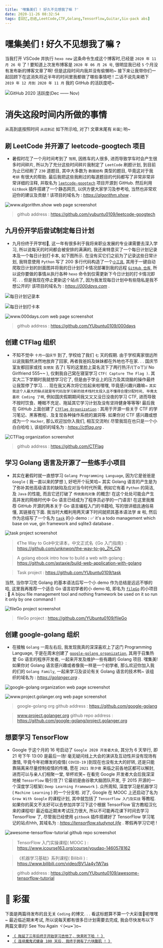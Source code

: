 ```yaml
---
title: '嘿集美们 ! 好久不见想我了嘛 ?'
date: 2020-11-26 08:32:54
tags: [回忆,总结,LeetCode,CTF,Golang,TensorFlow,Guitar,Six-pack abs]
---
```


# 嘿集美们 ! 好久不见想我了嘛 ?
当我打开 VSCode 并执行 `hexo new` 这条命令生成这个博客时,已经是 `2020 年 11 月 26 号` 了 ! 要知道上次发布博客是 `2020 年 06 月 26 号`, 很明显我已经 `5` 个月没有发布新的博客文章了啊! 但是这段时间内我并没有偷懒哟~ 接下来让我带你们一起回顾下在这消失将近半年的时间里我都做了哪些事情吧 ! 二话不说先来晒下 `2019 年 12 月到 2020 年 11 月` 我的 GitHub 的活跃度吧~

![GitHub 2020 活跃度(Dec —— Nov)](嘿集美们-好久不见想我了嘛/2020-github-contributions-from-Dec-to-Nov.PNG)



# 消失这段时间内所做的事情
从高到底按照时间 `从远到近` 如下所示哈, 对了! 文章末尾有 `彩蛋🥚` 哟~


## 刷 LeetCode 并开源了 leetcode-googtech 项目
* 暑假时花了一个月时间考到了 `驾照`, 因练车的人很多, 进而导致学车时会产生很多时间碎片, 所以为了充分这些时间碎片我制定了 `LeetCode` 刷题计划, 到目前为止已经刷了 `230` 道题目, 其中大多数为 `数据结构` 类型的题目, 毕竟这对于我 `考研` 有很大的帮助.  最后我把这些我刷过的每道题目的代码都写了非常非常非常详细的注释, 并取名为 [`leetcode-googtech`](https://github.com/yubuntu0109/leetcode-googtech) 项目开源到 GitHub. 然后利用 `GitBook` 插件搭建了一个静态网页, 以供方便大家学习及参考哈, 当然也非常欢迎你的建议及贡献 ! 该项目的域名为 : *https://algorithm.show* .

![www.algorithm.show web page screenshot](嘿集美们-好久不见想我了嘛/www.algorithm.show.PNG)

> github address : https://github.com/yubuntu0109/leetcode-googtech


## 九月份开学后尝试制定每日计划
* 九月份终于开学啦🎉, 这一年有很多利于我将来职业发展的专业课需要去深入学习, 所以说每天的时间都会被安排的满满的, 我还来特意买了一个每日计划记录本及一个每日计划打卡本, 如下图所示. 在没有买它们之前为了记录这些日常计划, 我特意使用 `Python` 写了 200 多行代码构造了一个[`小工具`](https://github.com/YUbuntu0109/000days/blob/Hexobackup/py/plan.py), 其用于一键自动爬取日计划的封面图并将我的日计划打卡情况部署到我的远程 [`GitHub 仓库`](https://github.com/YUbuntu0109/000days), 所以说你要做的事情从执行各种 `hexo` 命令到仅需更新下今日计划的打卡情况即可. . . 但是我现在停止更新这个站点了, 因为我发现每日计划中有些隐私是我不想公开的! 该项目的域名为 : *https://000days.com* .

![每日计划记录本](...)

![每日计划打卡本](...)

![www.000days.com web page screenshot](嘿集美们-好久不见想我了嘛/www.000days.com.PNG)

> github address : https://github.com/YUbuntu0109/000days


## 创建 CTFlag 组织
* 不知不觉中 `十月一国庆节` 到了, 学校给了我们 `七` 天的假期. 由于学校离家很远所以说我毅然决然地放弃了回家, 再者我爸妈及妹妹都在外地也不在家. . . 国庆节室友都回家或找 `女朋友` 去了( 写的这里脸上莫名流下了两行热汗/(ㄒoㄒ)/ No Girlfriend 555~~ ), 仅剩我自己窝在寝室学习 `CTF( Capture The Flag )`. 其实大二下学期时我就想学习它了, 但是由于学业上的压力及其烧脑的操作最终让我暂停了学习. . . 现在我又再次将它捡起来啦嘿嘿, 毕竟感兴趣兴趣嘛~ `其实我这个人最大的缺点就是写代码及学习新的技术栈时太投入且不懂得合理分配时间, 毕竟太喜欢 Coding 了啊`, 例如国庆假期期间我又又又没日没夜的学习 CTF, 进而导致不按时饮食、睡眠不充足、拖延其它学习计划及没有坚持健身等等等! 最后我在 GitHub 上面创建了 [`CTFlag Organization`](https://github.com/CTFlag) : 其用于开源一些关于 CTF 的学习笔记、黑客教程、及复现各种操作系统的漏洞等. 如果你对 CTF 感兴趣或想成为一个 `Hacker`, 那么欢迎加你入我们, 相互交流哟( 尽管我现在也只是一个小白白哈哈 ), 该组织的域名为 : *https://ctflag.org* .

![CTFlag organization screenshot](嘿集美们-好久不见想我了嘛/github-org_CTFlag.PNG)

> github address : https://github.com/CTFlag


## 学习 Golang 语言及开源了一些练手小项目
* 其实在暑假时就一直想学习 `Golang Programming Language`, 因为它是爸爸是 `Google` ( 我一直以来的梦想 ), 好吧开个玩笑哈~ 其实 Golang 语言的产生是为了弥补其他高级语言的缺陷及应对当今时代所需, 例如它有着 `Python` 的简洁, 及 `Java` 的性能, 而且它还打破了 `传统面向对象` 的概念! 在这个处处可能会产生高并发的网络时代中 Go 语言已经成为了程序员必学的一门语言! 在这里我推荐 GitHub 开源的两本关于 Go 语言编程入门的书籍哈, 写的很详细且通俗易懂, 其链接在下面. 我当时大概利用两天课下时间就把其基本语法学 `废` 啦, 然后作为总结写了一个名为 [`task`](https://github.com/yubuntu0109/task) 的小 demo : ✅ it's a todo management which base on vue, gin framework and sqlite3 database .

![task project screenshot](嘿集美们-好久不见想我了嘛/taskGo-project.png)

> 《The Way to Go》中文译本，中文正式名《Go 入门指南》: https://github.com/unknwon/the-way-to-go_ZH_CN

> A golang ebook intro how to build a web with golang : https://github.com/astaxie/build-web-application-with-golang

> Task project : https://github.com/YUbuntu0109/task


当然, 当你学习完 Golang 的基本语法后写一个小 demo 作为总结是远远不够的哈, 这里我再推荐一个适合 Go 语言初学者的小 demo 哈, 即名为 [`fileGo`](https://github.com/yubuntu0109/fileGo) 的小项目 : 📁 A bijou file management tool and nothing framework be used on it so run it only by one command !

![fileGo project screenshot](嘿集美们-好久不见想我了嘛/fileGo-project.png)

> fileGo project : https://github.com/YUbuntu0109/fileGo


## 创建 google-golang 组织
* 在接触 `Golang` 一周左右后, 我发现我真的深深喜欢上了这门 Programming Language, 于是在周末创建了 [`google-golang organization`](https://github.com/google-golang), 其用于召集热爱 Go 语言的程序开发者, 一起来开发及维护一些有趣的 Golang 项目. 嘿集美! 如果你对 Golang 语言感兴趣或者像我一样是一个初学者, 那么欢迎你加入我的们的 `Golang Family`, 一起来学习及谈论有关 Golang 语言的技术鸭~ 该组织的域名为 : *https://golanger.org* .

![google-golang organization web page screenshot](嘿集美们-好久不见想我了嘛/github-org_google-golang.PNG)

![www.project.golanger.org web page screenshot](嘿集美们-好久不见想我了嘛/www.project.golanger.org.PNG)

> google-golang org github address : https://github.com/google-golang

> www.project.golanger.org github repo address : https://github.com/google-golang/project.golanger.org


## 想要学习 TensorFlow
* Google 于这个月的 16 号启动了 `Google 2020 开发者大会`, 其分为 6 天举行, 即 21 号下午 13:00 是最后一场! 毫无疑问线上大会的演讲及互动性并没有现场有激情, 毕竟今年初爆发的疫情( `COVID-19` )到现在也没有太大的好转, 还是只能靠隔离来尽量控制疫情的传播, 愿在 `2021 除夕夜` 来临之前各地区都可以解封, 进而可以与亲人们相聚一堂, 举杯欢笑~  在看完 Google 开发者大会后我深深地被 `TensorFlow` 吸引住了! 它最初是由谷歌大脑团队开发, 于 2015 开源的一个深度学习框架( `Deep Learning Framework` ). 众所周知, 深度学习是机器学习( `Machine Learning` ) 的一个分支啦. 对了, Google 在 MOOC 上还启动了名为 `Grow With Google` 的课程计划, 其中就包括了 `TensorFlow 入门及实战` 等教程. 如果你的英文不太好可以去参加并学习下这个根据 TensorFlow 官方教程汉化来的课程哈! 最近临近期末考试压力很大, 所以不可能再花课下时间去学习 TensorFlow 了, 尽管我已经使用 `gitbook` 插件搭建好了 TensorFlow 学习笔记的站点hhh, 其域名为 : *https://tensorflow.studynot.life* . 寒假再学习它吧 !

![awesome-tensorflow-tutorial github repo screenshot](嘿集美们-好久不见想我了嘛/github-repo_awesome-tensorflow-tutorial.PNG)

> TensorFlow 入门实操课程( MOOC ) : https://www.icourse163.org/course/youdao-1460578162

> 《机器学习基础》系列课程( Bilibili ) : https://www.bilibili.com/video/BV1Ja4y1W7as

> github address : https://github.com/YUbuntu0109/awesome-tensorflow-tutorial



# 🥚 彩蛋
下面是两篇待发布的且无关 `Coding` 的博文. . . 看这标题算不算一个大彩蛋🥚呢嘿嘿~ 最近临近期末考试, 所以说每天都有很多日计划需要去完成, 我会尽快发布以下两篇文章的! See You Again ヾ(•ω•`)o~

* [`《 拖延了三年后终于开始学习吉他了, 快来听下哈 ! 》`](待更新...)
* [`《 连续魔鬼式健身 100 天后, 我终于拥有了六块腹肌 ! 》`](待更新...)
